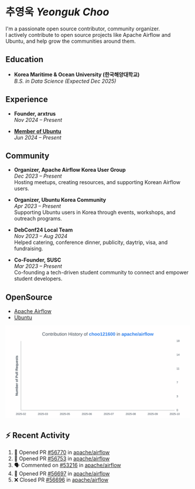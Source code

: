 # 추영욱 *Yeonguk Choo*

I'm a passionate open source contributor, community organizer.  
I actively contribute to open source projects like Apache Airflow and Ubuntu, and help grow the communities around them.  

## Education

- **Korea Maritime & Ocean University (한국해양대학교)**  
  *B.S. in Data Science (Expected Dec 2025)*  

## Experience
- **Founder, arxtrus**  
  _Nov 2024 – Present_  

- **[Member of Ubuntu](https://launchpad.net/~ubuntumembers)**  
  _Jun 2024 – Present_  


## Community

- **Organizer, Apache Airflow Korea User Group**  
  _Dec 2023 – Present_  
  Hosting meetups, creating resources, and supporting Korean Airflow users.

- **Organizer, Ubuntu Korea Community**  
  _Apr 2023 – Present_  
  Supporting Ubuntu users in Korea through events, workshops, and outreach programs.

- **DebConf24 Local Team**  
  _Nov 2023 – Aug 2024_  
  Helped catering, conference dinner, publicity, daytrip, visa, and fundraising.

- **Co-Founder, SUSC**  
  _Mar 2023 – Present_  
  Co-founding a tech-driven student community to connect and empower student developers.

## OpenSource
- [Apache Airflow](https://github.com/apache/airflow/pulls?q=is%3Apr+author%3Achoo121600+)
- [Ubuntu](https://launchpad.net/~choo121600)

![Contribution Graph](images/choo121600-apache-airflow-contribution-graph.svg)


## :zap: Recent Activity
<!--START_SECTION:activity-->
1. 💪 Opened PR [#56770](undefined) in [apache/airflow](https://github.com/apache/airflow)
2. 💪 Opened PR [#56753](undefined) in [apache/airflow](https://github.com/apache/airflow)
3. 🗣 Commented on [#53216](https://github.com/apache/airflow/pull/53216#issuecomment-3411554345) in [apache/airflow](https://github.com/apache/airflow)
4. 💪 Opened PR [#56697](undefined) in [apache/airflow](https://github.com/apache/airflow)
5. ❌ Closed PR [#56696](undefined) in [apache/airflow](https://github.com/apache/airflow)
<!--END_SECTION:activity-->

